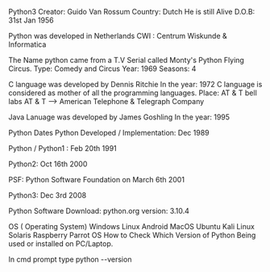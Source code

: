 Python3
Creator: Guido Van Rossum Country: Dutch He is still Alive D.O.B: 31st Jan 1956

Python was developed in Netherlands CWI : Centrum Wiskunde & Informatica

The Name python came from a T.V Serial called Monty's Python Flying Circus. Type: Comedy and Circus Year: 1969 Seasons: 4

C language was developed by Dennis Ritchie In the year: 1972 C language is considered as mother of all the programming languages. Place: AT & T bell labs AT & T --> American Telephone & Telegraph Company

Java Lanuage was developed by James Goshling In the year: 1995

Python Dates Python Developed / Implementation: Dec 1989

Python / Python1 : Feb 20th 1991

Python2: Oct 16th 2000

PSF: Python Software Foundation on March 6th 2001

Python3: Dec 3rd 2008

Python Software Download: python.org version: 3.10.4

OS ( Operating System) Windows Linux Android MacOS Ubuntu Kali Linux Solaris Raspberry Parrot OS How to Check Which Version of Python Being used or installed on PC/Laptop.

In cmd prompt type python --version

